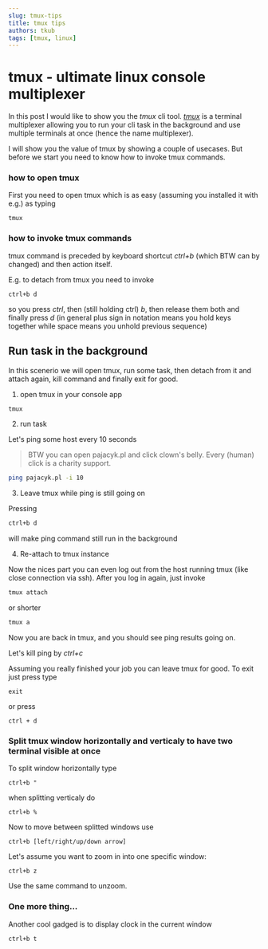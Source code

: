 ```yaml
---
slug: tmux-tips
title: tmux tips
authors: tkub
tags: [tmux, linux]
---
```


# tmux - ultimate linux console multiplexer

In this post I would like to show you the *tmux* cli tool. [*tmux*](https://github.com/tmux/tmux) is a terminal multiplexer allowing you to run your cli task in the background and use multiple terminals at once (hence the name multiplexer).
<!-- truncate -->

I will show you the value of tmux by showing a couple of usecases. But before we start you need to know how to invoke tmux commands.

### how to open tmux
First you need to open tmux which is as easy (assuming you installed it with e.g.) as typing

```shell
tmux
```

### how to invoke tmux commands

tmux command is preceded by keyboard shortcut *ctrl+b* (which BTW can by changed) and then action itself.

E.g. to detach from tmux you need to invoke

```shell
ctrl+b d
```
so you press *ctrl*, then (still holding ctrl) *b*, then release them both and finally  press *d* (in general plus sign in notation means you hold keys together while space means you unhold previous sequence)


## Run task in the background

In this scenerio we will open tmux, run some task, then detach from it and attach again, kill command and finally exit for good.


1) open tmux  in your console app

```bash 
tmux
```

2) run task

Let's ping some host every 10 seconds
> BTW you can open pajacyk.pl and click clown's belly. Every (human) click is a charity support.


```bash 
ping pajacyk.pl -i 10

```

3) Leave tmux while ping is still going on

Pressing
```bash 
ctrl+b d
```
will make ping command still run in the background

4) Re-attach to tmux instance

Now the nices part you can even log out from the host running tmux (like close connection via ssh). After you log in again, just invoke

```bash 
tmux attach
```

or shorter

```bash 
tmux a
```

Now you are back in tmux, and you should see ping results going on.

Let's kill ping by *ctrl+c*

Assuming you really finished your job you can leave tmux for good.
To exit just press type
```text
exit
```
or press 
```
ctrl + d
```

### Split tmux window horizontally and verticaly to have two terminal visible at once

To split window horizontally type

```
ctrl+b "
```
when splitting verticaly do
```
ctrl+b %
```
Now to move between splitted windows use

```
ctrl+b [left/right/up/down arrow]
```

Let's assume you want to zoom in into one specific window:

```
ctrl+b z
```
Use the same command to unzoom.


### One more thing...

Another cool gadged is to display clock in the current window

```
ctrl+b t
```



